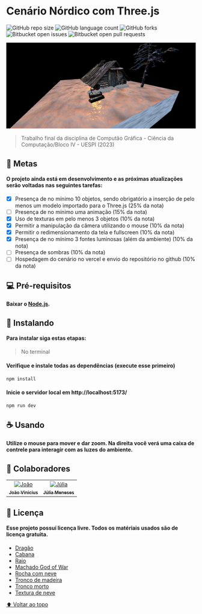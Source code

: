 # Cenário Nórdico com Three.js
<!--- --->
![GitHub repo size](https://img.shields.io/github/repo-size/iuricode/README-template?style=for-the-badge)
![GitHub language count](https://img.shields.io/github/languages/count/iuricode/README-template?style=for-the-badge)
![GitHub forks](https://img.shields.io/github/forks/iuricode/README-template?style=for-the-badge)
![Bitbucket open issues](https://img.shields.io/bitbucket/issues/iuricode/README-template?style=for-the-badge)
![Bitbucket open pull requests](https://img.shields.io/bitbucket/pr-raw/iuricode/README-template?style=for-the-badge)

<img src="./static/image/download.png" alt="screenshot-project">

> Trabalho final da disciplina de Computão Gráfica - Ciência da Computação/Bloco IV - UESPI (2023)

## 🎯 Metas

#### O projeto ainda está em desenvolvimento e as próximas atualizações serão voltadas nas seguintes tarefas:

- [x] Presença de no mínimo 10 objetos, sendo obrigatório a inserção de pelo menos
      um modelo importado para o Three.js (25% da nota)
- [ ] Presença de no mínimo uma animação (15% da nota)
- [x] Uso de texturas em pelo menos 3 objetos (10% da nota)
- [x] Permitir a manipulação da câmera utilizando o mouse (10% da nota)
- [x] Permitir o redimensionamento da tela e fullscreen (10% da nota)
- [x] Presença de no mínimo 3 fontes luminosas (além da ambiente) (10% da nota)
- [ ] Presença de sombras (10% da nota)
- [ ] Hospedagem do cenário no vercel e envio do repositório no github (10% da nota)

## 💻 Pré-requisitos

#### Baixar o [Node.js](https://nodejs.org/en/download/).

## 🚀 Instalando <trabalhofinal-cg-bloco6>

#### Para instalar siga estas etapas:

> No terminal
  
#### Verifique e instale todas as dependências (execute esse primeiro)
```
npm install
```   
#### Inicie o servidor local em http://localhost:5173/
```
npm run dev
```

## ☕ Usando <trabalhofinal-cg-bloco6>

#### Utilize o mouse para mover e dar zoom. Na direita você verá uma caixa de contrele para interagir com as luzes do ambiente.

## 🤝 Colaboradores

<table>
  <tr>
     <td align="center">
      <a href="#">
        <img src="https://avatars.githubusercontent.com/u/116119526?v=4" width="100px;" alt="João"/><br>
        <sub>
          <b>João Vinicius</b>
        </sub>
      </a>
    </td>
    <td align="center">
      <a href="#">
        <img src="https://avatars.githubusercontent.com/u/66495320?v=4" width="100px;" alt="Júlia"/><br>
        <sub>
          <b>Júlia Meneses</b>
        </sub>
      </a>
    </td>
  </tr>  
</table>

## 📝 Licença

#### Esse projeto possuí licença livre. Todos os matériais usados são de licença gratuita.
  
* [Dragão](https://sketchfab.com/3d-models/demon-dragon-5c3d6dd81b294988bd7a839b7e2b5c5f)
* [Cabana](https://sketchfab.com/3d-models/forest-hut-e17b4bbf60e24d27beb4c0e69e3e4768)
* [Raio](https://sketchfab.com/3d-models/thunder-5628e538d9e34f32a3d05a6b076ade07)
* [Machado God of War](https://sketchfab.com/3d-models/leviathan-axe-god-of-war-50143f73601246f2916e571df854b978)
* [Rocha com neve](https://sketchfab.com/3d-models/free-asset-snowy-rock-01-d97d4f6d5b6d45a2aa77000eb1234118)
* [Tronco de madeira](https://sketchfab.com/3d-models/snow-covered-logs-d058e451a1a846c69d03b499506b31ac#download)
* [Tronco morto](https://sketchfab.com/3d-models/snow-covered-deadwood-269e5c5fd2bf44f48f180f76d2d77439)
* [Textura de neve](https://3dtextures.me/2018/02/26/snow-001/)  

[⬆ Voltar ao topo](<!------>)<br>

